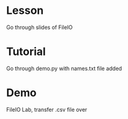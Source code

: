 # Lesson
Go through slides of FileIO

# Tutorial
Go through demo.py with names.txt file added

# Demo
FileIO Lab, transfer .csv file over